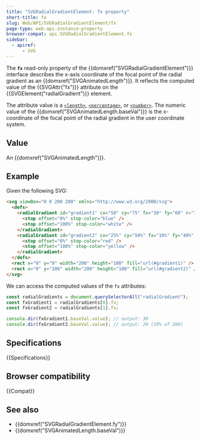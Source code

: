 ```yaml
---
title: "SVGRadialGradientElement: fx property"
short-title: fx
slug: Web/API/SVGRadialGradientElement/fx
page-type: web-api-instance-property
browser-compat: api.SVGRadialGradientElement.fx
sidebar:
  - apiref:
      - SVG
---
```


The **`fx`** read-only property of the {{domxref("SVGRadialGradientElement")}} interface describes the x-axis coordinate of the focal point of the radial gradient as an {{domxref("SVGAnimatedLength")}}. It reflects the computed value of the {{SVGAttr("fx")}} attribute on the {{SVGElement("radialGradient")}} element.

The attribute value is a [`<length>`](/en-US/docs/Web/SVG/Guides/Content_type#length), [`<percentage>`](/en-US/docs/Web/SVG/Guides/Content_type#percentage), or [`<number>`](/en-US/docs/Web/SVG/Guides/Content_type#number). The numeric value of the {{domxref("SVGAnimatedLength.baseVal")}} is the x-coordinate of the focal point of the radial gradient in the user coordinate system.

## Value

An {{domxref("SVGAnimatedLength")}}.

## Example

Given the following SVG:

```html
<svg viewBox="0 0 200 200" xmlns="http://www.w3.org/2000/svg">
  <defs>
    <radialGradient id="gradient1" cx="50" cy="75" fx="30" fy="60" r="30">
      <stop offset="0%" stop-color="blue" />
      <stop offset="100%" stop-color="white" />
    </radialGradient>
    <radialGradient id="gradient2" cx="25%" cy="50%" fx="10%" fy="40%" r="10%">
      <stop offset="0%" stop-color="red" />
      <stop offset="100%" stop-color="yellow" />
    </radialGradient>
  </defs>
  <rect x="0" y="0" width="200" height="100" fill="url(#gradient1)" />
  <rect x="0" y="100" width="200" height="100" fill="url(#gradient2)" />
</svg>
```

We can access the computed values of the `fx` attributes:

```js
const radialGradients = document.querySelectorAll("radialGradient");
const fxGradient1 = radialGradients[0].fx;
const fxGradient2 = radialGradients[1].fx;

console.dir(fxGradient1.baseVal.value); // output: 30
console.dir(fxGradient2.baseVal.value); // output: 20 (10% of 200)
```

## Specifications

{{Specifications}}

## Browser compatibility

{{Compat}}

## See also

- {{domxref("SVGRadialGradientElement.fy")}}
- {{domxref("SVGAnimatedLength.baseVal")}}
